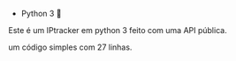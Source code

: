 - Python 3 🐍

Este é um IPtracker em python 3 feito com uma API pública.

um código simples com 27 linhas.
